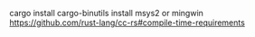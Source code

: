 cargo install cargo-binutils
install msys2 or mingwin https://github.com/rust-lang/cc-rs#compile-time-requirements
